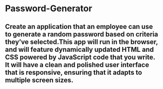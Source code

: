 # Password-Generator

## Create an application that an employee can use to generate a random password based on criteria they’ve selected.This app will run in the browser, and will feature dynamically updated HTML and CSS powered by JavaScript code that you write. It will have a clean and polished user interface that is responsive, ensuring that it adapts to multiple screen sizes.

